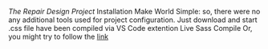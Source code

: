 *The Repair Design Project*
Installation
Make World Simple: so, there were no any additional tools used for project configuration. Just download and start
.css file have been compiled via VS Code extention Live Sass Compile 
Or, you might try to follow the [link]()

